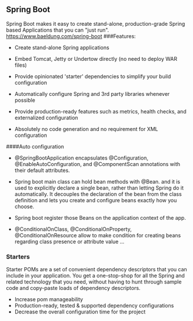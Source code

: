 ## Spring Boot
Spring Boot makes it easy to create stand-alone, production-grade Spring based Applications that you can "just run".
https://www.baeldung.com/spring-boot
###Features: 
* Create stand-alone Spring applications
  
*  Embed Tomcat, Jetty or Undertow directly (no need to deploy WAR files)
  
*  Provide opinionated 'starter' dependencies to simplify your build configuration
  
*  Automatically configure Spring and 3rd party libraries whenever possible
  
*  Provide production-ready features such as metrics, health checks, and externalized configuration
  
*  Absolutely no code generation and no requirement for XML configuration

####Auto configuration
* @SpringBootApplication encapsulates @Configuration, @EnableAutoConfiguration, and @ComponentScan annotations with their default attributes.

* Spring boot main class can hold bean methods with @Bean. and it is used to explicitly declare a single bean, rather than letting Spring do it automatically. It decouples the declaration of the bean from the class definition and lets you create and configure beans exactly how you choose.

* Spring boot register those Beans on the application context of the app.

* @ConditionalOnClass, @ConditionalOnProperty, @ConditionalOnResource allow to make condition for creating beans regarding class presence or attribute value ...

### Starters
Starter POMs are a set of convenient dependency descriptors that you can include in your application. You get a one-stop-shop for all the Spring and related technology that you need, without having to hunt through sample code and copy-paste loads of dependency descriptors.
* Increase pom manageability
* Production-ready, tested & supported dependency configurations
* Decrease the overall configuration time for the project
